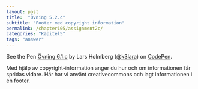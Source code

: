 ```yaml
---
layout: post
title:  "Övning 5.2.c"
subtitle: "Footer med copyright information"
permalink: /chapter105/assignment2c/
categories: "Kapitel5"
tags: "answer"
---
```

<p data-height="500" data-theme-id="light" data-slug-hash="yMRELM" data-default-tab="html,result" data-user="k3lara" data-embed-version="2" data-pen-title="Övning 6.1.c" class="codepen">See the Pen <a href="http://codepen.io/k3lara/pen/yMRELM/">Övning 6.1.c</a> by Lars Holmberg (<a href="http://codepen.io/k3lara">@k3lara</a>) on <a href="http://codepen.io">CodePen</a>.</p>
<script async src="https://production-assets.codepen.io/assets/embed/ei.js"></script>
<figcaption>Med hjälp av copyright-information anger du hur och om informationen får spridas vidare. Här har vi använt creativecommons och lagt informationen i en footer.</figcaption>
